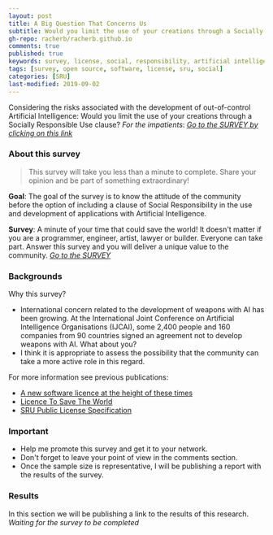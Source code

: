 ```yaml
---
layout: post
title: A Big Question That Concerns Us 
subtitle: Would you limit the use of your creations through a Socially Responsible Use clause? 
gh-repo: racherb/racherb.github.io
comments: true
published: true
keywords: survey, license, social, responsibility, artificial intelligence
tags: [survey, open source, software, license, sru, social]
categories: [SRU]
last-modified: 2019-09-02
---
```

Considering the risks associated with the development of out-of-control Artificial Intelligence: Would you limit the use of your creations through a Socially Responsible Use clause? *For the impatients*: [*Go to the SURVEY by clicking on this link*](https://es.surveymonkey.com/r/9G6V667)

### About this survey

> This survey will take you less than a minute to complete. Share your opinion and be part of something extraordinary!

**Goal**: The goal of the survey is to know the attitude of the community before the option of including a clause of Social Responsibility in the use and development of applications with Artificial Intelligence.

**Survey**: A minute of your time that could save the world! It doesn't matter if you are a programmer, engineer, artist, lawyer or builder. Everyone can take part. Answer this survey and you will deliver a unique value to the community. [*Go to the SURVEY*](https://es.surveymonkey.com/r/9G6V667)

### Backgrounds

Why this survey?

- International concern related to the development of weapons with AI has been growing. At the International Joint Conference on Artificial Intelligence Organisations (IJCAI), some 2,400 people and 160 companies from 90 countries signed an agreement not to develop weapons with AI. What about you?
- I think it is appropriate to assess the possibility that the community can take a more active role in this regard.

For more information see previous publications:

- [A new software licence at the height of these times](https://racherb.github.io/2019-07-05-the-first-step-to-a-safe-ai/)
- [Licence To Save The World](https://racherb.github.io/2019-07-07-license-to-save-the-world/)
- [SRU Public License Specification](https://racherb.github.io/2019-07-08-sru-public-license-specification/)

### Important

- Help me promote this survey and get it to your network.
- Don't forget to leave your point of view in the comments section.
- Once the sample size is representative, I will be publishing a report with the results of the survey.

### Results

In this section we will be publishing a link to the results of this research. *Waiting for the survey to be completed*
